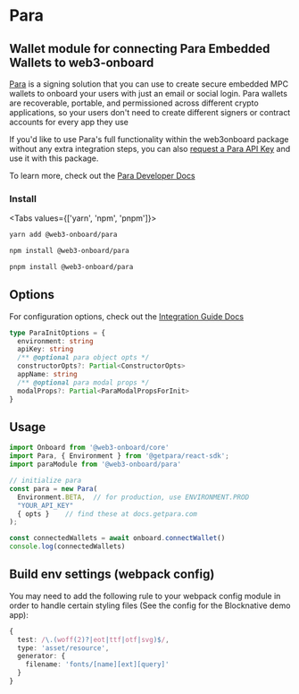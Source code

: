 # Para

## Wallet module for connecting Para Embedded Wallets to web3-onboard

[Para](https://getpara.com/) is a signing solution that you can use to create secure embedded MPC wallets to onboard your users with just an email or social login. Para wallets are recoverable, portable, and permissioned across different crypto applications, so your users don't need to create different signers or contract accounts for every app they use

If you'd like to use Para's full functionality within the web3onboard package without any extra integration steps, you can also [request a Para API Key](https://getpara.com/api) and use it with this package.

To learn more, check out the [Para Developer Docs](https://docs.getpara.com/)

### Install

<Tabs values={['yarn', 'npm', 'pnpm']}>
<TabPanel value="yarn">

```sh copy
yarn add @web3-onboard/para
```

</TabPanel>
<TabPanel value="npm">

```sh copy
npm install @web3-onboard/para
```

</TabPanel>
<TabPanel value="pnpm">

```sh copy
pnpm install @web3-onboard/para
```

</TabPanel>
</Tabs>

## Options

For configuration options, check out the [Integration Guide Docs](https://docs.getpara.com/integration-guide)

```typescript
type ParaInitOptions = {
  environment: string
  apiKey: string
  /** @optional para object opts */
  constructorOpts?: Partial<ConstructorOpts>
  appName: string
  /** @optional para modal props */
  modalProps?: Partial<ParaModalPropsForInit>
}
```

## Usage

```typescript
import Onboard from '@web3-onboard/core'
import Para, { Environment } from '@getpara/react-sdk';
import paraModule from '@web3-onboard/para'

// initialize para
const para = new Para(
  Environment.BETA,  // for production, use ENVIRONMENT.PROD
  "YOUR_API_KEY"
  { opts }    // find these at docs.getpara.com
);

const connectedWallets = await onboard.connectWallet()
console.log(connectedWallets)
```

## Build env settings (webpack config)

You may need to add the following rule to your webpack config module
in order to handle certain styling files (See the config for the
Blocknative demo app):

```typescript
{
  test: /\.(woff(2)?|eot|ttf|otf|svg)$/,
  type: 'asset/resource',
  generator: {
    filename: 'fonts/[name][ext][query]'
  }
}
```
